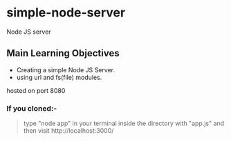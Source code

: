 # simple-node-server
Node JS server 

## Main Learning Objectives
* Creating a simple Node JS Server.
* using url and fs(file) modules.

hosted on port 8080

### If you cloned:-
>  type "node app" in your terminal inside the directory with "app.js" and then
>  visit http://localhost:3000/